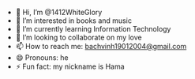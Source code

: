 - 👋 Hi, I’m @1412WhiteGlory
- 👀 I’m interested in books and music
- 🌱 I’m currently learning Information Technology
- 💞️ I’m looking to collaborate on my love
- 📫 How to reach me: bachvinh19012004@gmail.com
- 😄 Pronouns: he
- ⚡ Fun fact: my nickname is Hama

<!---
1412WhiteGlory/1412WhiteGlory is a ✨ special ✨ repository because its `README.md` (this file) appears on your GitHub profile.
You can click the Preview link to take a look at your changes.
--->
